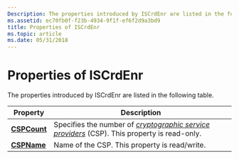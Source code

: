```yaml
---
Description: The properties introduced by ISCrdEnr are listed in the following table.PropertyDescriptionCSPCountSpecifies the number of cryptographic service providers (CSP).
ms.assetid: ec70fb0f-f23b-4934-9f1f-ef6f2d9a3bd9
title: Properties of ISCrdEnr
ms.topic: article
ms.date: 05/31/2018
---
```


# Properties of ISCrdEnr

The properties introduced by ISCrdEnr are listed in the following table.



| Property                              | Description                                                                                                                                                                                              |
|---------------------------------------|----------------------------------------------------------------------------------------------------------------------------------------------------------------------------------------------------------|
| [**CSPCount**](iscrdenr-cspcount.md) | Specifies the number of [*cryptographic service providers*](../secgloss/c-gly.md) (CSP). This property is read-only. |
| [**CSPName**](iscrdenr-cspname.md)   | Name of the CSP. This property is read/write.                                                                                                                                                            |



 

 

 